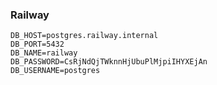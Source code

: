 ### Railway
```properties
DB_HOST=postgres.railway.internal
DB_PORT=5432
DB_NAME=railway
DB_PASSWORD=CsRjNdQjTWknnHjUbuPlMjpiIHYXEjAn
DB_USERNAME=postgres
```